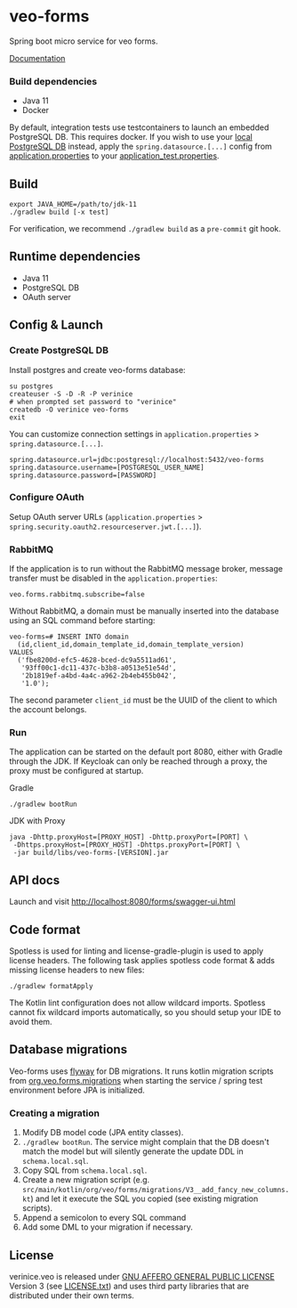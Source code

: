 # veo-forms
Spring boot micro service for veo forms.

[Documentation](doc/index.md)

### Build dependencies
* Java 11
* Docker

By default, integration tests use testcontainers to launch an embedded PostgreSQL DB. This requires docker.
If you wish to use your [local PostgreSQL DB](#create-postgresql-db) instead, apply the `spring.datasource.[...]` config
from [application.properties](/src/main/resources/application.properties) to your
[application_test.properties](/src/test/resources/application-test.properties).

## Build

    export JAVA_HOME=/path/to/jdk-11
    ./gradlew build [-x test]


For verification, we recommend `./gradlew build` as a `pre-commit` git hook.

## Runtime dependencies
* Java 11
* PostgreSQL DB
* OAuth server

## Config & Launch
### Create PostgreSQL DB
Install postgres and create veo-forms database:

    su postgres
    createuser -S -D -R -P verinice
    # when prompted set password to "verinice"
    createdb -O verinice veo-forms
    exit

You can customize connection settings in `application.properties` > `spring.datasource.[...]`.

    spring.datasource.url=jdbc:postgresql://localhost:5432/veo-forms
    spring.datasource.username=[POSTGRESQL_USER_NAME]
    spring.datasource.password=[PASSWORD]

### Configure OAuth
Setup OAuth server URLs (`application.properties` > `spring.security.oauth2.resourceserver.jwt.[...]`).

### RabbitMQ
If the application is to run without the RabbitMQ message broker, message transfer must be disabled in the `application.properties`:

    veo.forms.rabbitmq.subscribe=false

Without RabbitMQ, a domain must be manually inserted into the database using an SQL command before starting:

    veo-forms=# INSERT INTO domain
      (id,client_id,domain_template_id,domain_template_version)
    VALUES
      ('fbe8200d-efc5-4628-bced-dc9a5511ad61',
       '93ff00c1-dc11-437c-b3b8-a0513e51e54d',
       '2b1819ef-a4bd-4a4c-a962-2b4eb455b042',
       '1.0');

The second parameter `client_id` must be the UUID of the client to which the account belongs.

### Run

The application can be started on the default port 8080, either with Gradle through the JDK. If Keycloak can only be reached through a proxy, the proxy must be configured at startup.

Gradle

    ./gradlew bootRun

JDK with Proxy

    java -Dhttp.proxyHost=[PROXY_HOST] -Dhttp.proxyPort=[PORT] \
     -Dhttps.proxyHost=[PROXY_HOST] -Dhttps.proxyPort=[PORT] \
     -jar build/libs/veo-forms-[VERSION].jar

## API docs
Launch and visit <http://localhost:8080/forms/swagger-ui.html>


## Code format
Spotless is used for linting and license-gradle-plugin is used to apply license headers. The following task applies
spotless code format & adds missing license headers to new files:

    ./gradlew formatApply

The Kotlin lint configuration does not allow wildcard imports. Spotless cannot fix wildcard imports automatically, so
you should setup your IDE to avoid them.

## Database migrations
Veo-forms uses [flyway](https://github.com/flyway/flyway/) for DB migrations. It runs kotlin migration scripts from [org.veo.forms.migrations](src/main/kotlin/org/veo/forms/migrations) when starting the service / spring test environment before JPA is initialized.

### Creating a migration
1. Modify DB model code (JPA entity classes).
2. `./gradlew bootRun`. The service might complain that the DB doesn't match the model but will silently generate the update DDL in `schema.local.sql`.
3. Copy SQL from `schema.local.sql`.
4. Create a new migration script (e.g. `src/main/kotlin/org/veo/forms/migrations/V3__add_fancy_new_columns.kt`) and let it execute the SQL you copied (see existing migration scripts).
5. Append a semicolon to every SQL command
6. Add some DML to your migration if necessary.

## License

verinice.veo is released under [GNU AFFERO GENERAL PUBLIC LICENSE](https://www.gnu.org/licenses/agpl-3.0.en.html) Version 3 (see [LICENSE.txt](./LICENSE.txt)) and uses third party libraries that are distributed under their own terms.
